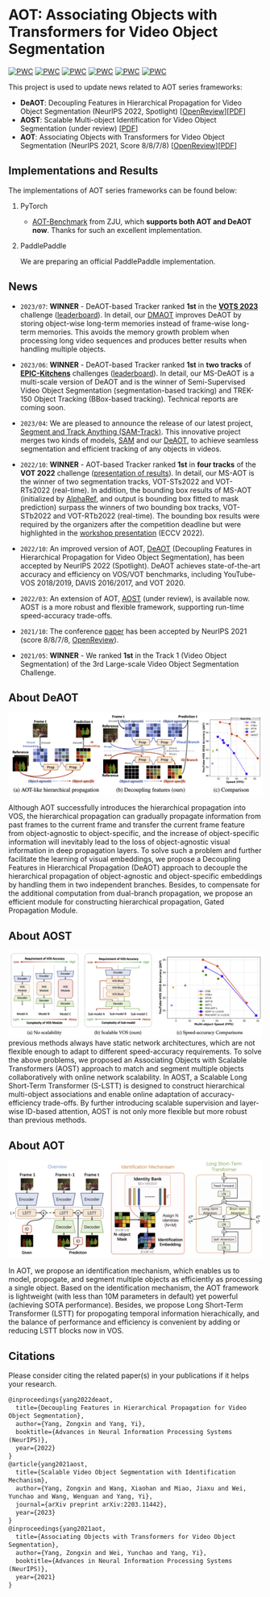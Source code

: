 # AOT: Associating Objects with Transformers for Video Object Segmentation

[![PWC](https://img.shields.io/endpoint.svg?url=https://paperswithcode.com/badge/decoupling-features-in-hierarchical/semi-supervised-video-object-segmentation-on-15)](https://paperswithcode.com/sota/semi-supervised-video-object-segmentation-on-15?p=decoupling-features-in-hierarchical)
[![PWC](https://img.shields.io/endpoint.svg?url=https://paperswithcode.com/badge/associating-objects-with-scalable/video-object-segmentation-on-youtube-vos)](https://paperswithcode.com/sota/video-object-segmentation-on-youtube-vos?p=associating-objects-with-scalable)
[![PWC](https://img.shields.io/endpoint.svg?url=https://paperswithcode.com/badge/associating-objects-with-scalable/semi-supervised-video-object-segmentation-on-5)](https://paperswithcode.com/sota/semi-supervised-video-object-segmentation-on-5?p=associating-objects-with-scalable)
[![PWC](https://img.shields.io/endpoint.svg?url=https://paperswithcode.com/badge/associating-objects-with-scalable/semi-supervised-video-object-segmentation-on-1)](https://paperswithcode.com/sota/semi-supervised-video-object-segmentation-on-1?p=associating-objects-with-scalable)
[![PWC](https://img.shields.io/endpoint.svg?url=https://paperswithcode.com/badge/associating-objects-with-scalable/visual-object-tracking-on-davis-2017)](https://paperswithcode.com/sota/visual-object-tracking-on-davis-2017?p=associating-objects-with-scalable)
[![PWC](https://img.shields.io/endpoint.svg?url=https://paperswithcode.com/badge/associating-objects-with-scalable/visual-object-tracking-on-davis-2016)](https://paperswithcode.com/sota/visual-object-tracking-on-davis-2016?p=associating-objects-with-scalable)

This project is used to update news related to AOT series frameworks:
- **DeAOT**: Decoupling Features in Hierarchical Propagation for Video Object Segmentation (NeurIPS 2022, Spotlight) [[OpenReview](https://openreview.net/forum?id=DgM7-7eMkq0)][[PDF](https://arxiv.org/pdf/2210.09782.pdf)]
- **AOST**: Scalable Multi-object Identification for Video Object Segmentation (under review) [[PDF](https://arxiv.org/abs/2203.11442)]
- **AOT**: Associating Objects with Transformers for Video Object Segmentation (NeurIPS 2021, Score 8/8/7/8) [[OpenReview](https://openreview.net/forum?id=hl3v8io3ZYt)][[PDF](https://arxiv.org/abs/2106.02638)]

## Implementations and Results
The implementations of AOT series frameworks can be found below:

1. PyTorch
        
    - [AOT-Benchmark](https://github.com/yoxu515/aot-benchmark) from ZJU, which **supports both AOT and DeAOT now**. Thanks for such an excellent implementation.
    
2. PaddlePaddle
        
    We are preparing an official PaddlePaddle implementation.
    
## News
- `2023/07`: **WINNER** - DeAOT-based Tracker ranked **1st** in the [**VOTS 2023**](https://www.votchallenge.net/vots2023/) challenge ([leaderboard](https://eu.aihub.ml/competitions/201#results)). In detail, our [DMAOT](https://eu.aihub.ml/my/competition/submission/1139/detailed_results/) improves DeAOT by storing object-wise long-term memories instead of frame-wise long-term memories. This avoids the memory growth problem when processing long video sequences and produces better results when handling multiple objects.
  
- `2023/06`: **WINNER** - DeAOT-based Tracker ranked **1st** in **two tracks** of [**EPIC-Kitchens**](https://epic-kitchens.github.io/2023) challenges ([leaderboard](http://epic-kitchens.github.io/2023)). In detail, our MS-DeAOT is a multi-scale version of DeAOT and is the winner of Semi-Supervised Video Object Segmentation (segmentation-based tracking) and TREK-150 Object Tracking (BBox-based tracking). Technical reports are coming soon.
  
- `2023/04`: We are pleased to announce the release of our latest project, [Segment and Track Anything (SAM-Track)](https://github.com/z-x-yang/Segment-and-Track-Anything). This innovative project merges two kinds of models, [SAM](https://github.com/facebookresearch/segment-anything) and our [DeAOT](https://github.com/yoxu515/aot-benchmark), to achieve seamless segmentation and efficient tracking of any objects in videos.

- `2022/10`: **WINNER** - AOT-based Tracker ranked **1st** in **four tracks** of the **VOT 2022** challenge ([presentation of results](https://data.votchallenge.net/vot2022/vot2022_st_rt.pdf)). In detail, our MS-AOT is the winner of two segmentation tracks, VOT-STs2022 and VOT-RTs2022 (real-time). In addition, the bounding box results of MS-AOT (initialized by [AlphaRef](https://github.com/MasterBin-IIAU/AlphaRefine), and output is bounding box fitted to mask prediction) surpass the winners of two bounding box tracks, VOT-STb2022 and VOT-RTb2022 (real-time). The bounding box results were required by the organizers after the competition deadline but were highlighted in the [workshop presentation](https://data.votchallenge.net/vot2022/vot2022_st_rt.pdf) (ECCV 2022).

- `2022/10`: An improved version of AOT, [DeAOT](https://arxiv.org/abs/2210.09782) (Decoupling Features in Hierarchical Propagation for Video Object Segmentation), has been accepted by NeurIPS 2022 (Spotlight). DeAOT achieves state-of-the-art accuracy and efficiency on VOS/VOT benchmarks, including YouTube-VOS 2018/2019, DAVIS 2016/2017, and VOT 2020.

- `2022/03`: An extension of AOT, [AOST](https://arxiv.org/abs/2203.11442) (under review), is available now. AOST is a more robust and flexible framework, supporting run-time speed-accuracy trade-offs.

- `2021/10`: The conference [paper](https://arxiv.org/abs/2106.02638) has been accepted by NeurIPS 2021 (score 8/8/7/8, [OpenReview](https://openreview.net/forum?id=hl3v8io3ZYt)).

- `2021/05`: **WINNER** - We ranked **1st** in the Track 1 (Video Object Segmentation) of the 3rd Large-scale Video Object Segmentation Challenge.

## About DeAOT
![alt text](overview_deaot.png "An overview of DeAOT")

Although AOT successfully introduces the hierarchical propagation into VOS, the hierarchical propagation can gradually propagate information from past frames to the current frame and transfer the current frame feature from object-agnostic to object-specific, and the increase of object-specific information will inevitably lead to the loss of object-agnostic visual information in deep propagation layers. To solve such a problem and further facilitate the learning of visual embeddings, we propose a Decoupling Features in Hierarchical Propagation (DeAOT) approach to decouple the hierarchical propagation of object-agnostic and object-specific embeddings by handling them in two independent branches. Besides, to compensate for the additional computation from dual-branch propagation, we propose an efficient module for constructing hierarchical propagation, Gated Propagation Module.

## About AOST
![alt text](motivation_aost.png "The motivation of AOST")
previous methods always have static network architectures, which are not flexible enough to adapt to different speed-accuracy requirements. To solve the above problems, we proposed an Associating Objects with Scalable Transformers (AOST) approach to match and segment multiple objects collaboratively with online network scalability. In AOST, a Scalable Long Short-Term Transformer (S-LSTT) is designed to construct hierarchical multi-object associations and enable online adaptation of accuracy-efficiency trade-offs. By further introducing scalable supervision and layer-wise ID-based attention, AOST is not only more flexible but more robust than previous methods.

## About AOT
![alt text](overview.png "An overview of AOT")

In AOT, we propose an identification mechanism, which enables us to model, propogate, and segment multiple objects as efficiently as processing a single object. Based on the identification mechanism, the AOT framework is lightweight (with less than 10M parameters in default) yet powerful (achieving SOTA performance). Besides, we propose Long Short-Term Transformer (LSTT) for propogating temporal information hierachically, and the balance of performance and efficiency is convenient by adding or reducing LSTT blocks now in VOS.

## Citations
Please consider citing the related paper(s) in your publications if it helps your research.
```
@inproceedings{yang2022deaot,
  title={Decoupling Features in Hierarchical Propagation for Video Object Segmentation},
  author={Yang, Zongxin and Yang, Yi},
  booktitle={Advances in Neural Information Processing Systems (NeurIPS)},
  year={2022}
}
@article{yang2021aost,
  title={Scalable Video Object Segmentation with Identification Mechanism},
  author={Yang, Zongxin and Wang, Xiaohan and Miao, Jiaxu and Wei, Yunchao and Wang, Wenguan and Yang, Yi},
  journal={arXiv preprint arXiv:2203.11442},
  year={2023}
}
@inproceedings{yang2021aot,
  title={Associating Objects with Transformers for Video Object Segmentation},
  author={Yang, Zongxin and Wei, Yunchao and Yang, Yi},
  booktitle={Advances in Neural Information Processing Systems (NeurIPS)},
  year={2021}
}
```





